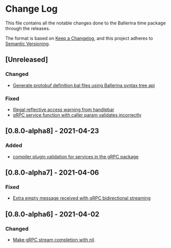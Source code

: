 # Change Log
This file contains all the notable changes done to the Ballerina time package through the releases.

The format is based on [Keep a Changelog](https://keepachangelog.com/en/1.0.0/),
and this project adheres to [Semantic Versioning](https://semver.org/spec/v2.0.0.html).

## [Unreleased]
### Changed
-  [Generate protobuf definition bal files using Ballerina syntax tree api](https://github.com/ballerina-platform/ballerina-standard-library/issues/1103)

### Fixed
- [Illegal reflective access warning from handlebar](https://github.com/ballerina-platform/ballerina-standard-library/issues/385)
- [gRPC service function with caller param validates incorrectly](https://github.com/ballerina-platform/ballerina-standard-library/issues/1317)

## [0.8.0-alpha8] - 2021-04-23
### Added
- [compiler plugin validation for services in the gRPC package](https://github.com/ballerina-platform/ballerina-standard-library/issues/814)


## [0.8.0-alpha7] - 2021-04-06
### Fixed
- [Extra empty message received with gRPC bidirectional streaming](ballerina-platform/ballerina-standard-library/issues/1152)


## [0.8.0-alpha6] - 2021-04-02
### Changed
- [Make gRPC stream completion with nil](https://github.com/ballerina-platform/ballerina-standard-library/issues/1209).
